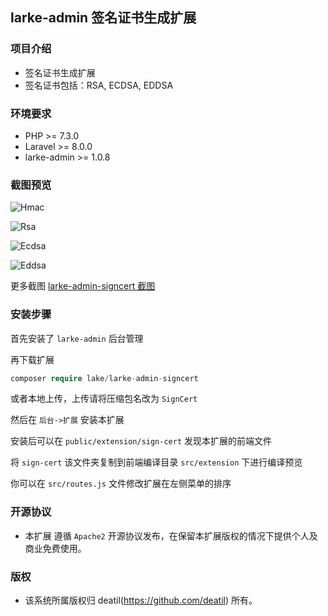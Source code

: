 ## larke-admin 签名证书生成扩展


### 项目介绍

*  签名证书生成扩展
*  签名证书包括：RSA, ECDSA, EDDSA


### 环境要求

 - PHP >= 7.3.0
 - Laravel >= 8.0.0
 - larke-admin >= 1.0.8


### 截图预览

![Hmac](https://user-images.githubusercontent.com/24578855/103189088-0d7f2580-4906-11eb-8992-a9713c4714e7.png)

![Rsa](https://user-images.githubusercontent.com/24578855/103189089-0e17bc00-4906-11eb-8be3-c122dbf7e5bc.png)

![Ecdsa](https://user-images.githubusercontent.com/24578855/103189081-09530800-4906-11eb-9d20-29bafec2430f.png)

![Eddsa](https://user-images.githubusercontent.com/24578855/103189085-0c4df880-4906-11eb-949c-0689818bb651.png)


更多截图 
[larke-admin-signcert 截图](https://github.com/deatil/larke-admin-signcert/issues/1)


### 安装步骤

首先安装了 `larke-admin` 后台管理

再下载扩展

```php
composer require lake/larke-admin-signcert
```

或者本地上传，上传请将压缩包名改为 `SignCert` 

然后在 `后台->扩展` 安装本扩展

安装后可以在 `public/extension/sign-cert` 发现本扩展的前端文件

将 `sign-cert` 该文件夹复制到前端编译目录 `src/extension` 下进行编译预览

你可以在 `src/routes.js` 文件修改扩展在左侧菜单的排序


### 开源协议

*  本扩展 遵循 `Apache2` 开源协议发布，在保留本扩展版权的情况下提供个人及商业免费使用。 


### 版权

*  该系统所属版权归 deatil(https://github.com/deatil) 所有。
